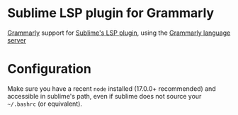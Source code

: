Sublime LSP plugin for Grammarly
=

[Grammarly](https://grammarly.com/) support for [Sublime's LSP plugin](https://github.com/sublimelsp/LSP), using the [Grammarly language server](https://github.com/znck/grammarly)

Configuration
==

Make sure you have a recent `node` installed (17.0.0+ recommended) and accessible in sublime's path, even if sublime does not source your `~/.bashrc` (or equivalent).
